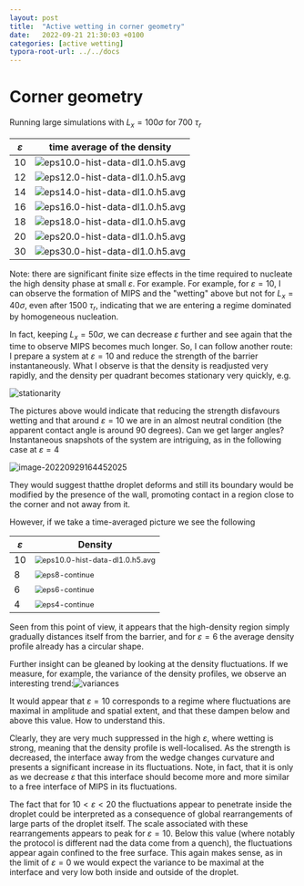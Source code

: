 ```yaml
---
layout: post
title:  "Active wetting in corner geometry"
date:   2022-09-21 21:30:03 +0100
categories: [active wetting]
typora-root-url: ../../docs
---
```




# Corner geometry

 

Running large simulations with $L_x=100\sigma$ for 700 $\tau_r$

| $\varepsilon$ |                 time average of the density                  |
| :-----------: | :----------------------------------------------------------: |
|      10       | ![eps10.0-hist-data-dl1.0.h5.avg](/images/WettingCornerGeom/avgs/eps10.0-hist-data-dl1.0.h5.avg.png) |
|      12       | ![eps12.0-hist-data-dl1.0.h5.avg](/images/WettingCornerGeom/avgs/eps12.0-hist-data-dl1.0.h5.avg.png) |
|      14       | ![eps14.0-hist-data-dl1.0.h5.avg](/images/WettingCornerGeom/avgs/eps14.0-hist-data-dl1.0.h5.avg.png) |
|      16       | ![eps16.0-hist-data-dl1.0.h5.avg](/images/WettingCornerGeom/avgs/eps16.0-hist-data-dl1.0.h5.avg.png) |
|      18       | ![eps18.0-hist-data-dl1.0.h5.avg](/images/WettingCornerGeom/avgs/eps18.0-hist-data-dl1.0.h5.avg.png) |
|      20       | ![eps20.0-hist-data-dl1.0.h5.avg](/images/WettingCornerGeom/avgs/eps20.0-hist-data-dl1.0.h5.avg.png) |
|      30       | ![eps30.0-hist-data-dl1.0.h5.avg](/images/WettingCornerGeom/avgs/eps30.0-hist-data-dl1.0.h5.avg.png) |



Note: there are significant finite size effects in the time required to nucleate the high density phase at small $\varepsilon$. For example. For example, for $\varepsilon=10$, I can observe the formation of MIPS and the "wetting" above but not for $L_x=40\sigma$, even after 1500 $\tau_r$, indicating that we are entering a regime dominated by homogeneous nucleation. 

In fact, keeping $L_x=50\sigma$, we can decrease $\varepsilon$ further and see again that the time to observe MIPS becomes much longer. So, I can follow another route: I prepare a system at $\varepsilon=10$ and reduce the strength of the barrier instantaneously. What I observe is that the density is readjusted very rapidly, and the density per quadrant becomes stationary very quickly, e.g.

![stationarity](/images/WettingCornerGeom/avgs/eps4-time.png)



The pictures above would indicate that reducing the strength disfavours wetting and that around $\varepsilon=10$ we are in an almost neutral condition (the apparent contact angle is around 90 degrees). Can we get larger angles? Instantaneous snapshots of the system are intriguing, as in the following case at $\varepsilon=4$



![image-20220929164452025](/images/WettingCornerGeom/instantaneaous-eps4-continue.png)

They would suggest thatthe droplet deforms and still its boundary would be modified by the presence of the wall, promoting contact in a region close to the corner and not away from it. 

However, if we take a time-averaged picture we see the following

| $\varepsilon$ | Density                                                      |
| ------------- | ------------------------------------------------------------ |
| 10            | <img src="/images/WettingCornerGeom/avgs/eps10.0-hist-data-dl1.0.h5.avg.png" alt="eps10.0-hist-data-dl1.0.h5.avg" style="zoom:80%;" /> |
| 8             | <img src="/images/WettingCornerGeom/avgs/eps8-continue.png" alt="eps8-continue" style="zoom:80%;" /> |
| 6             | <img src="/images/WettingCornerGeom/avgs/eps6-continue.png" alt="eps6-continue" style="zoom:80%;" /> |
| 4             | <img src="/images/WettingCornerGeom/avgs/eps4-continue.png" alt="eps4-continue" style="zoom:80%;" /> |

Seen from this point of view, it appears that the high-density region simply gradually distances itself from the barrier, and for $\varepsilon=6$ the average density profile already has a circular shape.



Further insight can be gleaned by looking at the density fluctuations. If we measure, for example,  the variance of the density profiles, we observe an interesting trend:![variances](/images/WettingCornerGeom/avgs/variances.png)



It would appear that $\varepsilon=10$ corresponds to a regime where fluctuations are maximal in amplitude and spatial extent, and that these dampen below and above this value. How to understand this.

Clearly, they are very much suppressed in the high $\varepsilon$, where wetting is strong, meaning that the density profile is well-localised. As the strength is decreased, the interface away from the wedge changes curvature and presents a significant increase in its fluctuations. Note, in fact, that it is only as we decrease $\varepsilon$ that this interface should become more and more similar to a free interface of MIPS in its fluctuations.

The fact that for $10<\varepsilon<20$ the fluctuations appear to penetrate inside the droplet could be interpreted as a consequence of global rearrangements of large parts of the droplet itself. The scale associated with these rearrangements appears to peak for $\varepsilon=10$. Below this value (where notably the protocol is different nad the data come from a quench), the fluctuations appear again confined to the free surface. This again makes sense, as in the limit of $\varepsilon=0$ we would expect the variance to be maximal at the interface and very low both inside and outside of the droplet.
